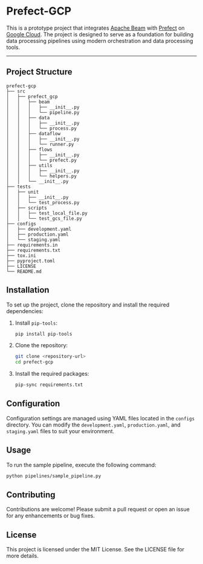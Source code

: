 # Prefect-GCP

This is a prototype project that integrates [Apache Beam](https://beam.apache.org/get-started/quickstart/python/) with [Prefect](https://docs.prefect.io/v3/get-started) on [Google Cloud](https://console.cloud.google.com/). The project is designed to serve as a foundation for building data processing pipelines using modern orchestration and data processing tools.

---

## Project Structure
```
prefect-gcp
├── src
│   ├── prefect_gcp
│   │   ├── beam
│   │   │   ├── __init__.py
│   │   │   └── pipeline.py
│   │   ├── data
│   │   │   ├── __init__.py
│   │   │   └── process.py
│   │   ├── dataflow
│   │   │   ├── __init__.py
│   │   │   └── runner.py
│   │   ├── flows
│   │   │   ├── __init__.py
│   │   │   └── prefect.py
│   │   ├── utils
│   │   │   ├── __init__.py
│   │   │   └── helpers.py
│   │   └── __init__.py
├── tests
│   ├── unit
│   │   ├── __init__.py
│   │   └── test_process.py
│   ├── scripts
│   │   ├── test_local_file.py
│   │   └── test_gcs_file.py
├── configs
│   ├── development.yaml
│   ├── production.yaml
│   └── staging.yaml
├── requirements.in
├── requirements.txt
├── tox.ini
├── pyproject.toml
├── LICENSE
└── README.md
```

## Installation

To set up the project, clone the repository and install the required dependencies:

1. Install `pip-tools`:
   ```bash
   pip install pip-tools
   ```
2. Clone the repository:
   ```bash
   git clone <repository-url>
   cd prefect-gcp
   ```
3. Install the required packages:
   ```bash
   pip-sync requirements.txt
   ```

## Configuration

Configuration settings are managed using YAML files located in the `configs` directory. You can modify the `development.yaml`, `production.yaml`, and `staging.yaml` files to suit your environment.

## Usage

To run the sample pipeline, execute the following command:

```bash
python pipelines/sample_pipeline.py
```

## Contributing

Contributions are welcome! Please submit a pull request or open an issue for any enhancements or bug fixes.

## License

This project is licensed under the MIT License. See the LICENSE file for more details.